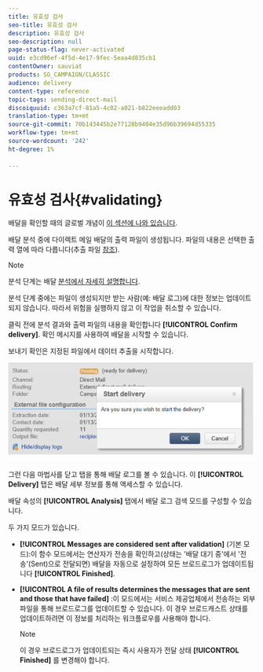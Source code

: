 ```yaml
---
title: 유효성 검사
seo-title: 유효성 검사
description: 유효성 검사
seo-description: null
page-status-flag: never-activated
uuid: e3cd96ef-4f5d-4e17-9fec-5eaa4d835cb1
contentOwner: sauviat
products: SG_CAMPAIGN/CLASSIC
audience: delivery
content-type: reference
topic-tags: sending-direct-mail
discoiquuid: c363a7cf-81a5-4c02-a021-b822eeeadd03
translation-type: tm+mt
source-git-commit: 70b143445b2e77128b9404e35d96b39694d55335
workflow-type: tm+mt
source-wordcount: '242'
ht-degree: 1%

---
```



# 유효성 검사{#validating}

배달을 확인할 때의 글로벌 개념이 [이 섹션에 나와 있습니다](../../delivery/using/steps-validating-the-delivery.md).

배달 분석 중에 다이렉트 메일 배달의 출력 파일이 생성됩니다. 파일의 내용은 선택한 출력 열에 따라 다릅니다(추출 파일 [참조](../../delivery/using/defining-the-direct-mail-content.md#extraction-file)).

>[!NOTE]
>
>분석 단계는 배달 [분석에서 자세히 설명합니다](../../delivery/using/steps-validating-the-delivery.md#analyzing-the-delivery).

분석 단계 중에는 파일이 생성되지만 받는 사람(예: 배달 로그)에 대한 정보는 업데이트되지 않습니다. 따라서 위험을 실행하지 않고 이 작업을 취소할 수 있습니다.

클릭 전에 분석 결과와 출력 파일의 내용을 확인합니다 **[!UICONTROL Confirm delivery]**. 확인 메시지를 사용하여 배달을 시작할 수 있습니다.

보내기 확인은 지정된 파일에서 데이터 추출을 시작합니다.

![](assets/s_ncs_user_postal_del_send_confirm_postal.png)

그런 다음 마법사를 닫고 탭을 통해 배달 로그를 볼 수 있습니다. 이 **[!UICONTROL Delivery]** 탭은 배달 세부 정보를 통해 액세스할 수 있습니다.

배달 속성의 **[!UICONTROL Analysis]** 탭에서 배달 로그 검색 모드를 구성할 수 있습니다.

두 가지 모드가 있습니다.

* **[!UICONTROL Messages are considered sent after validation]** (기본 모드):이 함수 모드에서는 연산자가 전송을 확인하고(상태는 &#39;배달 대기 중&#39;에서 &#39;전송&#39;(Sent)으로 전달되면) 배달을 자동으로 설정하여 모든 브로드로그가 업데이트됩니다 **[!UICONTROL Finished]**.
* **[!UICONTROL A file of results determines the messages that are sent and those that have failed]** :이 모드에서는 서비스 제공업체에서 전송하는 외부 파일을 통해 브로드로그를 업데이트할 수 있습니다. 이 경우 브로드캐스트 상태를 업데이트하려면 이 정보를 처리하는 워크플로우를 사용해야 합니다.

   >[!NOTE]
   >
   >이 경우 브로드로그가 업데이트되는 즉시 사용자가 전달 상태 **[!UICONTROL Finished]** 를 변경해야 합니다.
